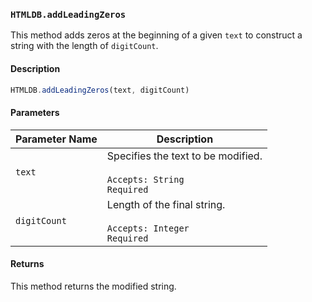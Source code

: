 ### `HTMLDB.addLeadingZeros`

This method adds zeros at the beginning of a given `text` to construct a string with the length of `digitCount`.

#### Description

```javascript
HTMLDB.addLeadingZeros(text, digitCount)
```

#### Parameters

| Parameter Name             | Description                               |
| -------------------------- | ----------------------------------------- |
| `text` | Specifies the text to be modified.<br><br>`Accepts: String`<br>`Required` |
| `digitCount` | Length of the final string.<br><br>`Accepts: Integer`<br>`Required` |

#### Returns

This method returns the modified string.